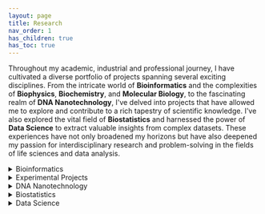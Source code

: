 ```yaml
---
layout: page
title: Research
nav_order: 1
has_children: true
has_toc: true
---
```


Throughout my academic, industrial and professional journey, I have cultivated a diverse portfolio of projects spanning several exciting disciplines. From the intricate world of **Bioinformatics** and the complexities of **Biophysics**, **Biochemistry**, and **Molecular Biology**, to the fascinating realm of **DNA Nanotechnology**, I've delved into projects that have allowed me to explore and contribute to a rich tapestry of scientific knowledge. I've also explored the vital field of **Biostatistics** and harnessed the power of **Data Science** to extract valuable insights from complex datasets. These experiences have not only broadened my horizons but have also deepened my passion for interdisciplinary research and problem-solving in the fields of life sciences and data analysis. 

<details>
<summary>Bioinformatics</summary>

- Molecular Dynamics simulation
- RNA Seq
- Chip Seq
- Haplotype Tagging
- Single Cell Origin of Replication mapping
- Index Hopping

</details>

<details>
<summary>Experimental Projects</summary>
  
  - Biophysics Discovery of a unique DNA structure "iCD-DNA" linked to multiple neurological disorder
  - Biochemistry Discovery of a DNAzyme to catalyse "Click Reaction"
  - Molecular Biology Mapping DNA G-Quadruplexes in living cells
  
</details>

<details>
<summary>DNA Nanotechnology</summary>
  
  - A novel engineering to make long and reversible DNA nanowire and introduction of "Socket-plug" complementarity
    
</details>

<details>
<summary>Biostatistics</summary>
  
  - Placebo study from multi arm platform trials
    
</details>

<details>
<summary>Data Science</summary>

This is a brief description of the Data Science section.

</details>
